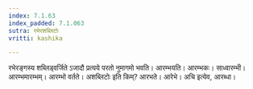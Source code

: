 ```yaml
---
index: 7.1.63
index_padded: 7.1.063
sutra: रभेरशब्लिटोः
vritti: kashika

---
```

रभेरङ्गस्य शब्लिड्वर्जिते ऽजादौ प्रत्यये परतो नुमागमो भवति। आरम्भयति। आरम्भकः। साध्वारम्भी। आरम्भमारम्भम्। आरम्भो वर्तते। अशब्लिटोः इति किम्? आरभते। आरेभे। अचि इत्येव, आरब्धा।